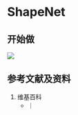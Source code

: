 # ShapeNet

## 开始做

![](/images/基本数据类型/经典数据集/点云/ShapeNet/01.jpg)

## 参考文献及资料

1. 维基百科
	- [](https://en.wikipedia.org/wiki/) ｜ [](https://zh.wikipedia.org/wiki/) 
